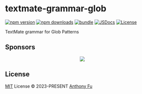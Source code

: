 # textmate-grammar-glob

[![npm version][npm-version-src]][npm-version-href]
[![npm downloads][npm-downloads-src]][npm-downloads-href]
[![bundle][bundle-src]][bundle-href]
[![JSDocs][jsdocs-src]][jsdocs-href]
[![License][license-src]][license-href]

TextMate grammar for Glob Patterns

## Sponsors

<p align="center">
  <a href="https://cdn.jsdelivr.net/gh/antfu/static/sponsors.svg">
    <img src='https://cdn.jsdelivr.net/gh/antfu/static/sponsors.svg'/>
  </a>
</p>

## License

[MIT](./LICENSE) License © 2023-PRESENT [Anthony Fu](https://github.com/antfu)

<!-- Badges -->

[npm-version-src]: https://img.shields.io/npm/v/textmate-grammar-glob?style=flat&colorA=080f12&colorB=1fa669
[npm-version-href]: https://npmjs.com/package/textmate-grammar-glob
[npm-downloads-src]: https://img.shields.io/npm/dm/textmate-grammar-glob?style=flat&colorA=080f12&colorB=1fa669
[npm-downloads-href]: https://npmjs.com/package/textmate-grammar-glob
[bundle-src]: https://img.shields.io/bundlephobia/minzip/textmate-grammar-glob?style=flat&colorA=080f12&colorB=1fa669&label=minzip
[bundle-href]: https://bundlephobia.com/result?p=textmate-grammar-glob
[license-src]: https://img.shields.io/github/license/antfu/textmate-grammar-glob.svg?style=flat&colorA=080f12&colorB=1fa669
[license-href]: https://github.com/antfu/textmate-grammar-glob/blob/main/LICENSE
[jsdocs-src]: https://img.shields.io/badge/jsdocs-reference-080f12?style=flat&colorA=080f12&colorB=1fa669
[jsdocs-href]: https://www.jsdocs.io/package/textmate-grammar-glob
